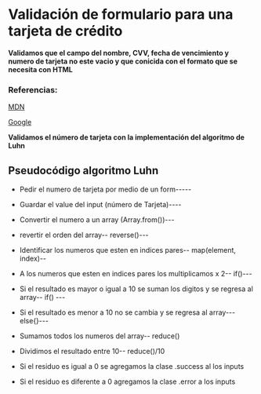 # Validación de formulario para una tarjeta de crédito

**Validamos que el campo del nombre, CVV, fecha de vencimiento y numero de tarjeta no este vacio y que conicida con el formato que se necesita con HTML**

### Referencias:

[MDN](https://developer.mozilla.org/es/docs/Learn/HTML/Forms/Validacion_formulario_datos)

[Google](https://developers.google.com/web/fundamentals/design-and-ux/input/forms/?hl=es)


**Validamos el número de tarjeta con la implementación del algoritmo de Luhn**

## Pseudocódigo algoritmo Luhn

- Pedir el numero de tarjeta por medio de un form-----

- Guardar el value del input (número de Tarjeta)----

- Convertir el numero a un array (Array.from())---

- revertir el orden del array-- reverse()---

- Identificar los numeros que esten en indices pares-- map(element, index)--

- A los numeros que esten en indices pares los multiplicamos x 2-- if()---

- Si el resultado es mayor o igual a 10 se suman los digitos y se regresa al array-- if() ---

- Si el resultado es menor a 10 no se cambia y se regresa al array--- else{}---

- Sumamos todos los numeros del array-- reduce()

- Dividimos el resultado entre 10-- reduce()/10

- Si el residuo es igual a 0 se agregamos la clase .success al los inputs

- Si el residuo es diferente a 0 agregamos la clase .error a los inputs